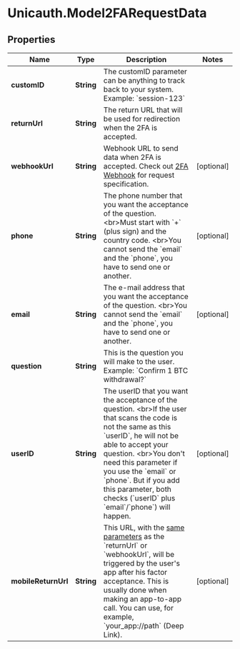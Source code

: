 # Unicauth.Model2FARequestData

## Properties
Name | Type | Description | Notes
------------ | ------------- | ------------- | -------------
**customID** | **String** | The customID parameter can be anything to track back to your system. Example: &#x60;session-123&#x60; | 
**returnUrl** | **String** | The return URL that will be used for redirection when the 2FA is accepted. | 
**webhookUrl** | **String** | Webhook URL to send data when 2FA is accepted. Check out [2FA Webhook](#operation/2FAWebhook) for request specification. | [optional] 
**phone** | **String** | The phone number that you want the acceptance of the question. &lt;br&gt;Must start with &#x60;+&#x60; (plus sign) and the country code. &lt;br&gt;You cannot send the &#x60;email&#x60; and the &#x60;phone&#x60;, you have to send one or another. | [optional] 
**email** | **String** | The e-mail address that you want the acceptance of the question. &lt;br&gt;You cannot send the &#x60;email&#x60; and the &#x60;phone&#x60;, you have to send one or another. | [optional] 
**question** | **String** | This is the question you will make to the user. Example: &#x60;Confirm 1 BTC withdrawal?&#x60; | 
**userID** | **String** | The userID that you want the acceptance of the question. &lt;br&gt;If the user that scans the code is not the same as this &#x60;userID&#x60;, he will not be able to accept your question. &lt;br&gt;You don&#x27;t need this parameter if you use the &#x60;email&#x60; or &#x60;phone&#x60;. But if you add this parameter, both checks (&#x60;userID&#x60; plus &#x60;email&#x60;/&#x60;phone&#x60;) will happen. | [optional] 
**mobileReturnUrl** | **String** | This URL, with the [same parameters](#operation/2FAWebhook) as the &#x60;returnUrl&#x60; or &#x60;webhookUrl&#x60;, will be triggered by the user&#x27;s app after his factor acceptance. This is usually done when making an app-to-app call. You can use, for example, &#x60;your_app://path&#x60; (Deep Link). | [optional] 
